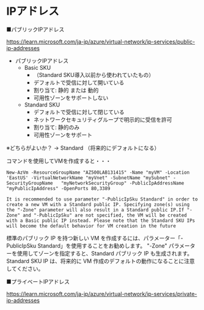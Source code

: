# IPアドレス

■パブリックIPアドレス

https://learn.microsoft.com/ja-jp/azure/virtual-network/ip-services/public-ip-addresses

- パブリックIPアドレス
  - Basic SKU
    - （Standard SKU導入以前から使われていたもの）
    - デフォルトで受信に対して開いている
    - 割り当て: 静的 または 動的
    - 可用性ゾーンをサポートしない
  - Standard SKU
    - デフォルトで受信に対して閉じている
    - ネットワークセキュリティグループで明示的に受信を許可
    - 割り当て: 静的のみ
    - 可用性ゾーンをサポート

※どちらがよいか？ → Standard （将来的にデフォルトになる）

コマンドを使用してVMを作成すると・・・

```
New-AzVm -ResourceGroupName "AZ500LAB131415" -Name "myVM" -Location 'EastUS' -VirtualNetworkName "myVnet" -SubnetName "mySubnet" -SecurityGroupName   "myNetworkSecurityGroup" -PublicIpAddressName "myPublicIpAddress" -OpenPorts 80,3389

It is recommended to use parameter "-PublicIpSku Standard" in order to create a new VM with a Standard public IP. Specifying zone(s) using the "-Zone" parameter will also result in a Standard public IP.If "-Zone" and "-PublicIpSku" are not specified, the VM will be created with a Basic public IP instead. Please note that the Standard SKU IPs will become the default behavior for VM creation in the future
```

標準のパブリック IP を持つ新しい VM を作成するには、パラメーター「-PublicIpSku Standard」を使用することをお勧めします。 "-Zone" パラメーターを使用してゾーンを指定すると、Standard パブリック IP も生成されます。 Standard SKU IP は、将来的に VM 作成のデフォルトの動作になることに注意してください。

■プライベートIPアドレス

https://learn.microsoft.com/ja-jp/azure/virtual-network/ip-services/private-ip-addresses


